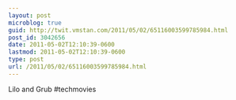 ```yaml
---
layout: post
microblog: true
guid: http://twit.vmstan.com/2011/05/02/65116003599785984.html
post_id: 3042656
date: 2011-05-02T12:10:39-0600
lastmod: 2011-05-02T12:10:39-0600
type: post
url: /2011/05/02/65116003599785984.html
---
```

Lilo and Grub #techmovies
